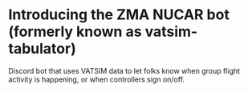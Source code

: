 # Introducing the ZMA NUCAR bot (formerly known as vatsim-tabulator)
Discord bot that uses VATSIM data to let folks know when group flight activity is happening,
or when controllers sign on/off.

 
